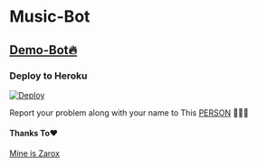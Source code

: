 # Music-Bot

## [Demo-Bot🔥](https://t.me/MusicDownloadv2bot)

### Deploy to Heroku

[![Deploy](https://www.herokucdn.com/deploy/button.svg)](https://heroku.com/deploy?template=https://github.com/Avengers105/Music-Bot/tree/main)


Report your problem along with your name to This [PERSON](https://t.me/Peterparker6) 👨🏻‍💻

#### Thanks To❤️
[Mine is Zarox](https://github.com/MineisZarox)

